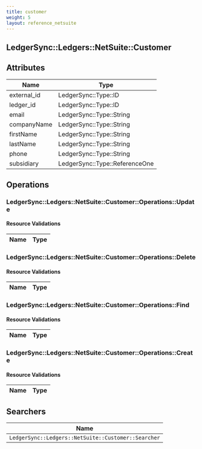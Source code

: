 ```yaml
---
title: customer
weight: 5
layout: reference_netsuite
---
```


## LedgerSync::Ledgers::NetSuite::Customer

## Attributes

| Name | Type |
| ---- | ---- |
| external_id | LedgerSync::Type::ID |
| ledger_id | LedgerSync::Type::ID |
| email | LedgerSync::Type::String |
| companyName | LedgerSync::Type::String |
| firstName | LedgerSync::Type::String |
| lastName | LedgerSync::Type::String |
| phone | LedgerSync::Type::String |
| subsidiary | LedgerSync::Type::ReferenceOne |


## Operations

### LedgerSync::Ledgers::NetSuite::Customer::Operations::Update

#### Resource Validations

| Name | Type |
| ---- | ---- |
### LedgerSync::Ledgers::NetSuite::Customer::Operations::Delete

#### Resource Validations

| Name | Type |
| ---- | ---- |
### LedgerSync::Ledgers::NetSuite::Customer::Operations::Find

#### Resource Validations

| Name | Type |
| ---- | ---- |
### LedgerSync::Ledgers::NetSuite::Customer::Operations::Create

#### Resource Validations

| Name | Type |
| ---- | ---- |

## Searchers

| Name |
| ---- |
| `LedgerSync::Ledgers::NetSuite::Customer::Searcher` |
